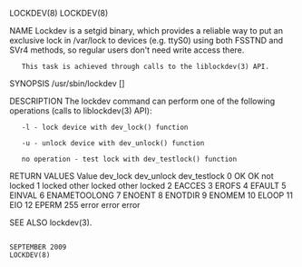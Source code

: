 LOCKDEV(8)                                                                                                                                                                                         LOCKDEV(8)



NAME
       Lockdev  is  a setgid binary, which provides a reliable way to put an exclusive lock in /var/lock to devices (e.g. ttyS0) using both FSSTND and SVr4 methods, so regular users don't need write access
       there.

       This task is achieved through calls to the liblockdev(3) API.


SYNOPSIS
       /usr/sbin/lockdev [<operation>] <device>


DESCRIPTION
       The lockdev command can perform one of the following operations (calls to liblockdev(3) API):

       -l - lock device with dev_lock() function

       -u - unlock device with dev_unlock() function

       no operation - test lock with dev_testlock() function


RETURN VALUES
          Value  dev_lock         dev_unlock       dev_testlock
          0      OK               OK               not locked
          1      locked other     locked other     locked
          2      EACCES
          3      EROFS
          4      EFAULT
          5      EINVAL
          6      ENAMETOOLONG
          7      ENOENT
          8      ENOTDIR
          9      ENOMEM
         10      ELOOP
         11      EIO
         12      EPERM
        255      error               error               error


SEE ALSO
       lockdev(3).



                                                                                                SEPTEMBER 2009                                                                                     LOCKDEV(8)
